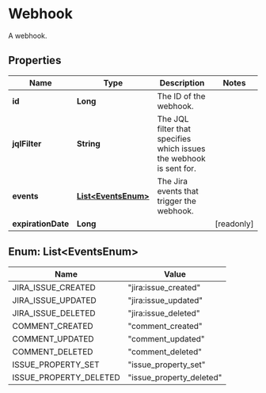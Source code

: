 

# Webhook

A webhook.
## Properties

Name | Type | Description | Notes
------------ | ------------- | ------------- | -------------
**id** | **Long** | The ID of the webhook. | 
**jqlFilter** | **String** | The JQL filter that specifies which issues the webhook is sent for. | 
**events** | [**List&lt;EventsEnum&gt;**](#List&lt;EventsEnum&gt;) | The Jira events that trigger the webhook. | 
**expirationDate** | **Long** |  |  [readonly]



## Enum: List&lt;EventsEnum&gt;

Name | Value
---- | -----
JIRA_ISSUE_CREATED | &quot;jira:issue_created&quot;
JIRA_ISSUE_UPDATED | &quot;jira:issue_updated&quot;
JIRA_ISSUE_DELETED | &quot;jira:issue_deleted&quot;
COMMENT_CREATED | &quot;comment_created&quot;
COMMENT_UPDATED | &quot;comment_updated&quot;
COMMENT_DELETED | &quot;comment_deleted&quot;
ISSUE_PROPERTY_SET | &quot;issue_property_set&quot;
ISSUE_PROPERTY_DELETED | &quot;issue_property_deleted&quot;



